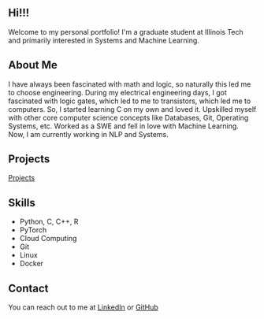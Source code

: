 ## Hi!!!
Welcome to my personal portfolio! I'm a graduate student at Illinois Tech and primarily interested in Systems and Machine Learning.

## About Me
I have always been fascinated with math and logic, so naturally this led me to choose engineering. During my electrical engineering days, I got fascinated with logic gates, which led to me to transistors, which led me to computers. So, I started learning C on my own and loved it. Upskilled myself with other core computer science concepts like Databases, Git, Operating Systems, etc. Worked as a SWE and fell in love with Machine Learning. Now, I am currently working in NLP and Systems.

## Projects
[Projects](/Projects/project.md)
## Skills
- Python, C, C++, R
- PyTorch
- Cloud Computing
- Git
- Linux
- Docker

## Contact
You can reach out to me at [LinkedIn](https://www.linkedin.com/in/manikanta-patamsetti/) or [GitHub](https://github.com/manikantateja973)
